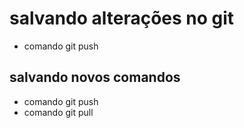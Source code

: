 # salvando alterações no git
* comando git push
## salvando novos comandos
* comando git push
* comando git pull
